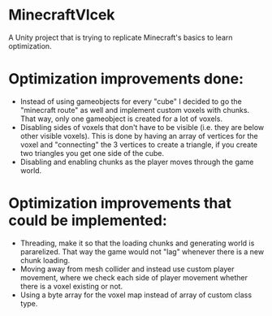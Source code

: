 # MinecraftVlcek

A Unity project that is trying to replicate Minecraft's basics to learn optimization.

# Optimization improvements done:
- Instead of using gameobjects for every "cube" I decided to go the "minecraft route" as well and implement custom voxels with chunks.
That way, only one gameobject is created for a lot of voxels. 
- Disabling sides of voxels that don't have to be visible (i.e. they are below other visible voxels). This is done by having an array of vertices for the voxel and "connecting" the 3 vertices to create a triangle, if you create two triangles you get one side of the cube.
- Disabling and enabling chunks as the player moves through the game world.

# Optimization improvements that could be implemented:
- Threading, make it so that the loading chunks and generating world is pararelized. That way the game would not "lag" whenever there is a new chunk loading.
- Moving away from mesh collider and instead use custom player movement, where we check each side of player movement whether there is a voxel existing or not.
- Using a byte array for the voxel map instead of array of custom class type.
